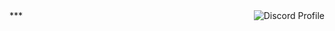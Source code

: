 <a href="https://discord.com/users/857545770017751060"> 
    <img align=right alt="Discord Profile" src="https://lanyard.cnrad.dev/api/857545770017751060?idleMessage=Probably%20away%20doing%20something%20important.&hideDiscrim=true&hideTimestamp=true">
</a>
***
